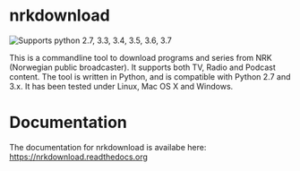 # nrkdownload
![Supports python 2.7, 3.3, 3.4, 3.5, 3.6, 3.7](https://img.shields.io/badge/python-2.7%2C%203.3%2C%203.4%2C%203.5%2C%203.6%2C%203.7-brightgreen.svg "Supported Python versions")

This is a commandline tool to download programs and series from NRK (Norwegian public broadcaster). It supports both TV, Radio and Podcast content. The tool is written in Python, and is compatible with Python 2.7 and 3.x. It has been tested under Linux, Mac OS X and Windows.

# Documentation
The documentation for nrkdownload is availabe here:
https://nrkdownload.readthedocs.org
